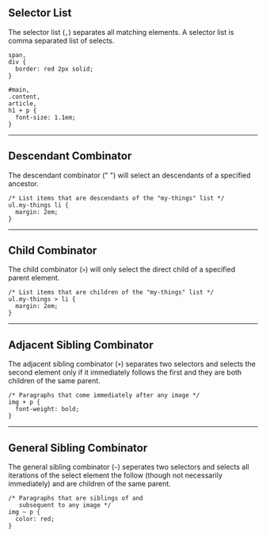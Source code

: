 ## Selector List
The selector list (`,`) separates all matching elements. A selector list is comma separated list of selects.
```
span,
div {
  border: red 2px solid;
}
```

```
#main,
.content,
article,
h1 + p {
  font-size: 1.1em;
}
```

---

## Descendant Combinator
The descendant combinator (" ") will select an descendants of a specified ancestor.
```
/* List items that are descendants of the "my-things" list */
ul.my-things li {
  margin: 2em;
}
```

---

## Child Combinator
The child combinator (`>`) will only select the direct child of a specified parent element.
```
/* List items that are children of the "my-things" list */
ul.my-things > li {
  margin: 2em;
}
```

---

## Adjacent Sibling Combinator
The adjacent sibling combinator (`+`) separates two selectors and selects the second element only if it immediately follows the first and they are both children of the same parent.
```
/* Paragraphs that come immediately after any image */
img + p {
  font-weight: bold;
}
```

---

## General Sibling Combinator
The general sibling combinator (`~`) seperates two selectors and selects all iterations of the select element the follow (though not necessarily immediately) and are children of the same parent.
```
/* Paragraphs that are siblings of and
   subsequent to any image */
img ~ p {
  color: red;
}
```
